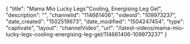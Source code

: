 {
    "title": "Mama Mio Lucky Legs&trade;Cooling, Energising Leg Gel",
    "description": "",
    "channelid": "114661406",
    "videoid": "109973237",
    "date_created": "1502519673",
    "date_modified": "1504247454",
    "type": "captivate",
    "layout": "channelVideo",
    "url": "\/latest-videos\/mama-mio-lucky-legs-cooling-energising-leg-gel\/114661406-109973237"
}